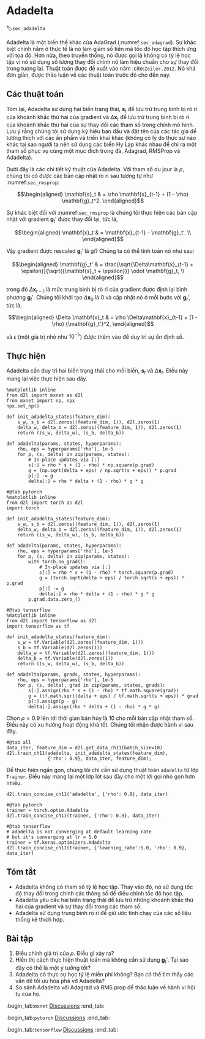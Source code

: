 # Adadelta
:label:`sec_adadelta`

Adadelta là một biến thể khác của AdaGrad (:numref:`sec_adagrad`). Sự khác biệt chính nằm ở thực tế là nó làm giảm số tiền mà tốc độ học tập thích ứng với tọa độ. Hơn nữa, theo truyền thống, nó được gọi là không có tỷ lệ học tập vì nó sử dụng số lượng thay đổi chính nó làm hiệu chuẩn cho sự thay đổi trong tương lai. Thuật toán được đề xuất vào năm :cite:`Zeiler.2012`. Nó khá đơn giản, được thảo luận về các thuật toán trước đó cho đến nay.  

## Các thuật toán

Tóm lại, Adadelta sử dụng hai biến trạng thái, $\mathbf{s}_t$ để lưu trữ trung bình bị rò rỉ của khoảnh khắc thứ hai của gradient và $\Delta\mathbf{x}_t$ để lưu trữ trung bình bị rò rỉ của khoảnh khắc thứ hai của sự thay đổi các tham số trong chính mô hình. Lưu ý rằng chúng tôi sử dụng ký hiệu ban đầu và đặt tên của các tác giả để tương thích với các ấn phẩm và triển khai khác (không có lý do thực sự nào khác tại sao người ta nên sử dụng các biến Hy Lạp khác nhau để chỉ ra một tham số phục vụ cùng một mục đích trong đà, Adagrad, RMSProp và Adadelta).  

Dưới đây là các chi tiết kỹ thuật của Adadelta. Với tham số du jour là $\rho$, chúng tôi có được các bản cập nhật rò rỉ sau tương tự như :numref:`sec_rmsprop`: 

$$\begin{aligned}
    \mathbf{s}_t & = \rho \mathbf{s}_{t-1} + (1 - \rho) \mathbf{g}_t^2.
\end{aligned}$$

Sự khác biệt đối với :numref:`sec_rmsprop` là chúng tôi thực hiện các bản cập nhật với gradient $\mathbf{g}_t'$ được thay đổi lại, tức là, 

$$\begin{aligned}
    \mathbf{x}_t  & = \mathbf{x}_{t-1} - \mathbf{g}_t'. \\
\end{aligned}$$

Vậy gradient được rescaled $\mathbf{g}_t'$ là gì? Chúng ta có thể tính toán nó như sau: 

$$\begin{aligned}
    \mathbf{g}_t' & = \frac{\sqrt{\Delta\mathbf{x}_{t-1} + \epsilon}}{\sqrt{{\mathbf{s}_t + \epsilon}}} \odot \mathbf{g}_t, \\
\end{aligned}$$

trong đó $\Delta \mathbf{x}_{t-1}$ là mức trung bình bị rò rỉ của gradient được định lại bình phương $\mathbf{g}_t'$. Chúng tôi khởi tạo $\Delta \mathbf{x}_{0}$ là $0$ và cập nhật nó ở mỗi bước với $\mathbf{g}_t'$, tức là, 

$$\begin{aligned}
    \Delta \mathbf{x}_t & = \rho \Delta\mathbf{x}_{t-1} + (1 - \rho) {\mathbf{g}_t'}^2,
\end{aligned}$$

và $\epsilon$ (một giá trị nhỏ như $10^{-5}$) được thêm vào để duy trì sự ổn định số. 

## Thực hiện

Adadelta cần duy trì hai biến trạng thái cho mỗi biến, $\mathbf{s}_t$ và $\Delta\mathbf{x}_t$. Điều này mang lại việc thực hiện sau đây.

```{.python .input}
%matplotlib inline
from d2l import mxnet as d2l
from mxnet import np, npx
npx.set_np()

def init_adadelta_states(feature_dim):
    s_w, s_b = d2l.zeros((feature_dim, 1)), d2l.zeros(1)
    delta_w, delta_b = d2l.zeros((feature_dim, 1)), d2l.zeros(1)
    return ((s_w, delta_w), (s_b, delta_b))

def adadelta(params, states, hyperparams):
    rho, eps = hyperparams['rho'], 1e-5
    for p, (s, delta) in zip(params, states):
        # In-place updates via [:]
        s[:] = rho * s + (1 - rho) * np.square(p.grad)
        g = (np.sqrt(delta + eps) / np.sqrt(s + eps)) * p.grad
        p[:] -= g
        delta[:] = rho * delta + (1 - rho) * g * g
```

```{.python .input}
#@tab pytorch
%matplotlib inline
from d2l import torch as d2l
import torch

def init_adadelta_states(feature_dim):
    s_w, s_b = d2l.zeros((feature_dim, 1)), d2l.zeros(1)
    delta_w, delta_b = d2l.zeros((feature_dim, 1)), d2l.zeros(1)
    return ((s_w, delta_w), (s_b, delta_b))

def adadelta(params, states, hyperparams):
    rho, eps = hyperparams['rho'], 1e-5
    for p, (s, delta) in zip(params, states):
        with torch.no_grad():
            # In-place updates via [:]
            s[:] = rho * s + (1 - rho) * torch.square(p.grad)
            g = (torch.sqrt(delta + eps) / torch.sqrt(s + eps)) * p.grad
            p[:] -= g
            delta[:] = rho * delta + (1 - rho) * g * g
        p.grad.data.zero_()
```

```{.python .input}
#@tab tensorflow
%matplotlib inline
from d2l import tensorflow as d2l
import tensorflow as tf

def init_adadelta_states(feature_dim):
    s_w = tf.Variable(d2l.zeros((feature_dim, 1)))
    s_b = tf.Variable(d2l.zeros(1))
    delta_w = tf.Variable(d2l.zeros((feature_dim, 1)))
    delta_b = tf.Variable(d2l.zeros(1))
    return ((s_w, delta_w), (s_b, delta_b))

def adadelta(params, grads, states, hyperparams):
    rho, eps = hyperparams['rho'], 1e-5
    for p, (s, delta), grad in zip(params, states, grads):
        s[:].assign(rho * s + (1 - rho) * tf.math.square(grad))
        g = (tf.math.sqrt(delta + eps) / tf.math.sqrt(s + eps)) * grad
        p[:].assign(p - g)
        delta[:].assign(rho * delta + (1 - rho) * g * g)
```

Chọn $\rho = 0.9$ lên tới thời gian bán hủy là 10 cho mỗi bản cập nhật tham số. Điều này có xu hướng hoạt động khá tốt. Chúng tôi nhận được hành vi sau đây.

```{.python .input}
#@tab all
data_iter, feature_dim = d2l.get_data_ch11(batch_size=10)
d2l.train_ch11(adadelta, init_adadelta_states(feature_dim),
               {'rho': 0.9}, data_iter, feature_dim);
```

Để thực hiện ngắn gọn, chúng tôi chỉ cần sử dụng thuật toán `adadelta` từ lớp `Trainer`. Điều này mang lại một lớp lót sau đây cho một lời gọi nhỏ gọn hơn nhiều.

```{.python .input}
d2l.train_concise_ch11('adadelta', {'rho': 0.9}, data_iter)
```

```{.python .input}
#@tab pytorch
trainer = torch.optim.Adadelta
d2l.train_concise_ch11(trainer, {'rho': 0.9}, data_iter)
```

```{.python .input}
#@tab tensorflow
# adadelta is not converging at default learning rate
# but it's converging at lr = 5.0
trainer = tf.keras.optimizers.Adadelta
d2l.train_concise_ch11(trainer, {'learning_rate':5.0, 'rho': 0.9}, data_iter)
```

## Tóm tắt

* Adadelta không có tham số tỷ lệ học tập. Thay vào đó, nó sử dụng tốc độ thay đổi trong chính các thông số để điều chỉnh tốc độ học tập. 
* Adadelta yêu cầu hai biến trạng thái để lưu trữ những khoảnh khắc thứ hai của gradient và sự thay đổi trong các tham số. 
* Adadelta sử dụng trung bình rò rỉ để giữ ước tính chạy của các số liệu thống kê thích hợp. 

## Bài tập

1. Điều chỉnh giá trị của $\rho$. Điều gì xảy ra?
1. Hiển thị cách thực hiện thuật toán mà không cần sử dụng $\mathbf{g}_t'$. Tại sao đây có thể là một ý tưởng tốt?
1. Adadelta có thực sự học tỷ lệ miễn phí không? Bạn có thể tìm thấy các vấn đề tối ưu hóa phá vỡ Adadelta?
1. So sánh Adadelta với Adagrad và RMS prop để thảo luận về hành vi hội tụ của họ.

:begin_tab:`mxnet`
[Discussions](https://discuss.d2l.ai/t/357)
:end_tab:

:begin_tab:`pytorch`
[Discussions](https://discuss.d2l.ai/t/1076)
:end_tab:

:begin_tab:`tensorflow`
[Discussions](https://discuss.d2l.ai/t/1077)
:end_tab:
